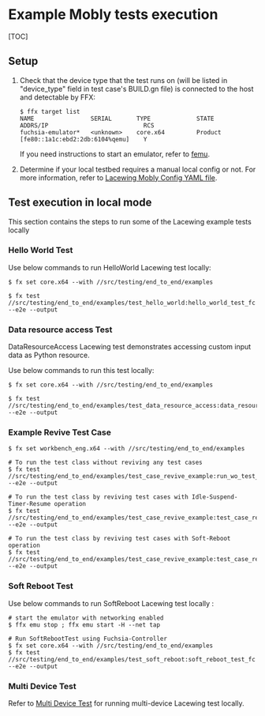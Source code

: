 # Example Mobly tests execution

[TOC]

## Setup

1. Check that the device type that the test runs on (will be listed in
"device_type" field in test case's BUILD.gn file) is connected to the host and
detectable by FFX:
    ```shell
    $ ffx target list
    NAME                SERIAL       TYPE             STATE      ADDRS/IP                           RCS
    fuchsia-emulator*   <unknown>    core.x64         Product    [fe80::1a1c:ebd2:2db:6104%qemu]    Y
    ```
   If you need instructions to start an emulator, refer to [femu](https://fuchsia.dev/fuchsia-src/get-started/set_up_femu).

2. Determine if your local testbed requires a manual local config or not. For
more information, refer to [Lacewing Mobly Config YAML file](../README.md#Mobly-Config-YAML-File).

## Test execution in local mode

This section contains the steps to run some of the Lacewing example tests
locally

### Hello World Test

Use below commands to run HelloWorld Lacewing test locally:

```shell
$ fx set core.x64 --with //src/testing/end_to_end/examples

$ fx test //src/testing/end_to_end/examples/test_hello_world:hello_world_test_fc --e2e --output
```

### Data resource access Test

DataResourceAccess Lacewing test demonstrates accessing custom input data as
Python resource.

Use below commands to run this test locally:

```shell
$ fx set core.x64 --with //src/testing/end_to_end/examples

$ fx test //src/testing/end_to_end/examples/test_data_resource_access:data_resource_access_test_fc --e2e --output
```

### Example Revive Test Case
```shell
$ fx set workbench_eng.x64 --with //src/testing/end_to_end/examples

# To run the test class without reviving any test cases
$ fx test //src/testing/end_to_end/examples/test_case_revive_example:run_wo_test_case_revive_fc --e2e --output

# To run the test class by reviving test cases with Idle-Suspend-Timer-Resume operation
$ fx test //src/testing/end_to_end/examples/test_case_revive_example:test_case_revive_with_idle_suspend_timer_resume_fc --e2e --output

# To run the test class by reviving test cases with Soft-Reboot operation
$ fx test //src/testing/end_to_end/examples/test_case_revive_example:test_case_revive_with_soft_reboot_fc --e2e --output
```

### Soft Reboot Test

Use below commands to run SoftReboot Lacewing test locally :

```shell
# start the emulator with networking enabled
$ ffx emu stop ; ffx emu start -H --net tap

# Run SoftRebootTest using Fuchsia-Controller
$ fx set core.x64 --with //src/testing/end_to_end/examples
$ fx test //src/testing/end_to_end/examples/test_soft_reboot:soft_reboot_test_fc --e2e --output
```

### Multi Device Test

Refer to [Multi Device Test] for running multi-device Lacewing test locally.

[Multi Device Test]: test_multi_device/README.md
